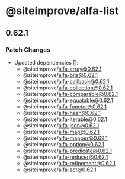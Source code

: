 # @siteimprove/alfa-list

## 0.62.1

### Patch Changes

- Updated dependencies []:
  - @siteimprove/alfa-array@0.62.1
  - @siteimprove/alfa-bits@0.62.1
  - @siteimprove/alfa-callback@0.62.1
  - @siteimprove/alfa-collection@0.62.1
  - @siteimprove/alfa-comparable@0.62.1
  - @siteimprove/alfa-equatable@0.62.1
  - @siteimprove/alfa-functor@0.62.1
  - @siteimprove/alfa-hash@0.62.1
  - @siteimprove/alfa-iterable@0.62.1
  - @siteimprove/alfa-json@0.62.1
  - @siteimprove/alfa-map@0.62.1
  - @siteimprove/alfa-mapper@0.62.1
  - @siteimprove/alfa-option@0.62.1
  - @siteimprove/alfa-predicate@0.62.1
  - @siteimprove/alfa-reducer@0.62.1
  - @siteimprove/alfa-refinement@0.62.1
  - @siteimprove/alfa-set@0.62.1
